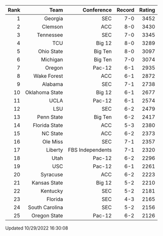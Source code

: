 | Rank  | Team                 | Conference           | Record   | Rating |
| ---:  | ---:                 | ---:                 | ---:     | ---:   |
| 1     | Georgia              | SEC                  | 7-0      | 3452   |
| 2     | Clemson              | ACC                  | 8-0      | 3430   |
| 3     | Tennessee            | SEC                  | 7-0      | 3345   |
| 4     | TCU                  | Big 12               | 8-0      | 3289   |
| 5     | Ohio State           | Big Ten              | 8-0      | 3097   |
| 6     | Michigan             | Big Ten              | 7-0      | 3074   |
| 7     | Oregon               | Pac-12               | 6-1      | 2935   |
| 8     | Wake Forest          | ACC                  | 6-1      | 2872   |
| 9     | Alabama              | SEC                  | 7-1      | 2738   |
| 10    | Oklahoma State       | Big 12               | 6-1      | 2677   |
| 11    | UCLA                 | Pac-12               | 6-1      | 2574   |
| 12    | LSU                  | SEC                  | 6-2      | 2479   |
| 13    | Penn State           | Big Ten              | 6-2      | 2417   |
| 14    | Florida State        | ACC                  | 5-3      | 2380   |
| 15    | NC State             | ACC                  | 6-2      | 2373   |
| 16    | Ole Miss             | SEC                  | 7-1      | 2357   |
| 17    | Liberty              | FBS Independents     | 7-1      | 2320   |
| 18    | Utah                 | Pac-12               | 6-2      | 2296   |
| 19    | USC                  | Pac-12               | 6-1      | 2261   |
| 20    | Syracuse             | ACC                  | 6-2      | 2223   |
| 21    | Kansas State         | Big 12               | 5-2      | 2210   |
| 22    | Kentucky             | SEC                  | 5-2      | 2181   |
| 23    | Florida              | SEC                  | 4-3      | 2165   |
| 24    | South Carolina       | SEC                  | 5-2      | 2156   |
| 25    | Oregon State         | Pac-12               | 6-2      | 2126   |

Updated 10/29/2022 16:30:08
